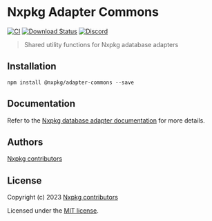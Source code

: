 # Nxpkg Adapter Commons

[![CI](https://github.com/nxpkg/nxpkg/workflows/Node.js%20CI/badge.svg)](https://github.com/nxpkg/nxpkg/actions?query=workflow%3A%22Node.js+CI%22)
[![Download Status](https://img.shields.io/npm/dm/@nxpkg/adapter-commons.svg?style=flat-square)](https://www.npmjs.com/package/@nxpkg/adapter-commons)
[![Discord](https://badgen.net/badge/icon/discord?icon=discord&label)](https://discord.gg/qa8kez8QBx)

> Shared utility functions for Nxpkg adatabase adapters

## Installation

```
npm install @nxpkg/adapter-commons --save
```

## Documentation

Refer to the [Nxpkg database adapter documentation](https://nxpkg.khulnasoft.com/api/databases/common.html) for more details.

## Authors

[Nxpkg contributors](https://github.com/nxpkg/adapter-commons/graphs/contributors)

## License

Copyright (c) 2023 [Nxpkg contributors](https://github.com/nxpkg/nxpkg/graphs/contributors)

Licensed under the [MIT license](LICENSE).

